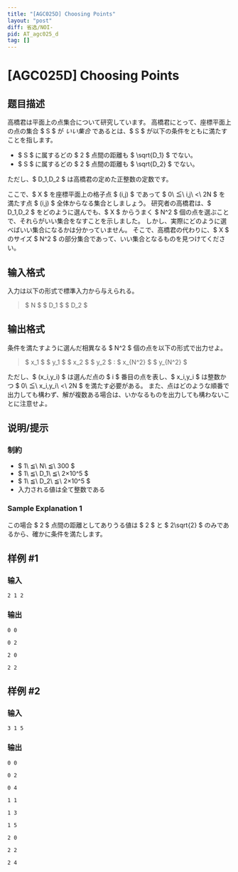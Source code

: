 ```yaml
---
title: "[AGC025D] Choosing Points"
layout: "post"
diff: 省选/NOI-
pid: AT_agc025_d
tag: []
---
```


# [AGC025D] Choosing Points

## 题目描述

[problemUrl]: https://atcoder.jp/contests/agc025/tasks/agc025_d

高橋君は平面上の点集合について研究しています。 高橋君にとって、座標平面上の点の集合 $ S $ が *いい集合* であるとは、$ S $ が以下の条件をともに満たすことを指します。

- $ S $ に属するどの $ 2 $ 点間の距離も $ \sqrt{D_1} $ でない。
- $ S $ に属するどの $ 2 $ 点間の距離も $ \sqrt{D_2} $ でない。

ただし、$ D_1,D_2 $ は高橋君の定めた正整数の定数です。

ここで、$ X $ を座標平面上の格子点 $ (i,j) $ であって $ 0\ ≦\ i,j\ <\ 2N $ を満たす点 $ (i,j) $ 全体からなる集合としましょう。 研究者の高橋君は、$ D_1,D_2 $ をどのように選んでも、$ X $ からうまく $ N^2 $ 個の点を選ぶことで、それらがいい集合をなすことを示しました。 しかし、実際にどのように選べばいい集合になるかは分かっていません。 そこで、高橋君の代わりに、$ X $ のサイズ $ N^2 $ の部分集合であって、いい集合となるものを見つけてください。

## 输入格式

入力は以下の形式で標準入力から与えられる。

> $ N $ $ D_1 $ $ D_2 $

## 输出格式

条件を満たすように選んだ相異なる $ N^2 $ 個の点を以下の形式で出力せよ。

> $ x_1 $ $ y_1 $ $ x_2 $ $ y_2 $ : $ x_{N^2} $ $ y_{N^2} $

ただし、$ (x_i,y_i) $ は選んだ点の $ i $ 番目の点を表し、$ x_i,y_i $ は整数かつ $ 0\ ≦\ x_i,y_i\ <\ 2N $ を満たす必要がある。 また、点はどのような順番で出力しても構わず、解が複数ある場合は、いかなるものを出力しても構わないことに注意せよ。

## 说明/提示

### 制約

- $ 1\ ≦\ N\ ≦\ 300 $
- $ 1\ ≦\ D_1\ ≦\ 2×10^5 $
- $ 1\ ≦\ D_2\ ≦\ 2×10^5 $
- 入力される値は全て整数である

### Sample Explanation 1

この場合 $ 2 $ 点間の距離としてありうる値は $ 2 $ と $ 2\sqrt{2} $ のみであるから、確かに条件を満たします。

## 样例 #1

### 输入

```
2 1 2
```

### 输出

```
0 0
0 2
2 0
2 2
```

## 样例 #2

### 输入

```
3 1 5
```

### 输出

```
0 0
0 2
0 4
1 1
1 3
1 5
2 0
2 2
2 4
```

